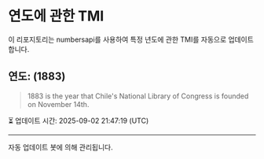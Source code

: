 
# 연도에 관한 TMI

이 리포지토리는 numbersapi를 사용하여 특정 년도에 관한 TMI를 자동으로 업데이트합니다.

## 연도: (1883)
> 1883 is the year that Chile's National Library of Congress is founded on November 14th.

⏳ 업데이트 시간: 2025-09-02 21:47:19 (UTC)

---
자동 업데이트 봇에 의해 관리됩니다.
